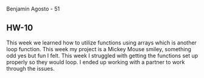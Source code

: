 Benjamin Agosto - 51

## HW-10
This week we learned how to utilize functions using arrays which is another loop function. This week my project is a Mickey Mouse smiley, something odd yes but fun I felt. This week I struggled with getting the functions set up properly so they would loop. I ended up working with a partner to work through the issues. 
